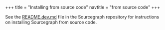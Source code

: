 +++
title = "Installing from source code"
navtitle = "from source code"
+++

See the
[README.dev.md](https://src.sourcegraph.com/sourcegraph@master/.tree/README.dev.md)
file in the Sourcegraph repository for instructions on installing
Sourcegraph from source code.
